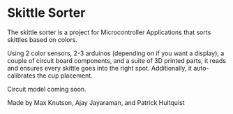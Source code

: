 # Skittle Sorter
The skittle sorter is a project for Microcontroller Applications that sorts skittles based on colors.

Using 2 color sensors, 2-3 arduinos (depending on if you want a display), a couple of circuit board components, and a suite of 3D printed parts, it reads and ensures every skittle goes into the right spot. Additionally, it auto-calibrates the cup placement. 

Circuit model coming soon.

Made by Max Knutson, Ajay Jayaraman, and Patrick Hultquist

